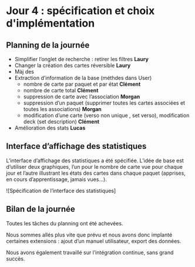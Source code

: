 # Jour 4 : spécification et choix d'implémentation

## Planning de la journée

- Simplifier l’onglet de recherche : retirer les filtres **Laury**
- Changer la création des cartes réversible **Laury**
- Màj des 
- Extraction d’information de la base (méthdes dans User)
  - nombre de carte par paquet et par état **Clément**
  - nombre de carte total **Clément**
  - suppression de carte avec l’association **Morgan**
  - suppression d’un paquet (supprimer toutes les cartes associées et toutes les associations) **Morgan**
  - modification d’une carte (verso non unique , set verso), modification deck (set description) **Clément**
- Amélioration des stats **Lucas**

## Interface d’affichage des statistiques

L’interface d’affichage des statistiques a été spécifiée. L’idée de base est
d’utiliser deux graphiques, l’un pour le nombre de carte vue pour chaque jour et
l’autre illustrant les états des cartes dans chaque paquet (apprises, en cours d’apprentissage, jamais vues…).

![Spécification de l’interface des statistiques]

## Bilan de la journée

Toutes les tâches du planning ont été achevées.

Nous sommes allés plus vite que prévu et nous avons donc implanté certaines
extensions : ajout d’un manuel utilisateur, export des données.

Nous avons également travaillé sur l’intégration continue, sans grand succès.
